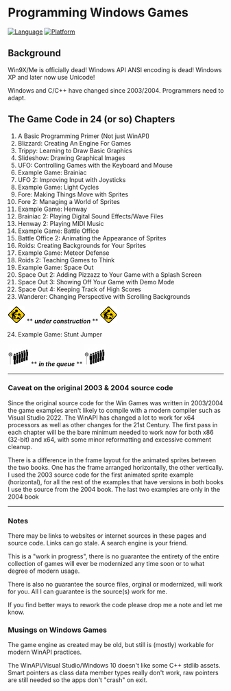# Programming Windows Games
[![Language](https://img.shields.io/badge/Language%20-C++-blue.svg)](https://github.com/GeorgePimpleton/Win32-games/)
[![Platform](https://img.shields.io/badge/Platform%20-Win32-blue.svg)](https://github.com/GeorgePimpleton/Win32-games/)

## Background
Win9X/Me is officially dead!  Windows API ANSI encoding is dead!  Windows XP and later now use Unicode!

Windows and C/C++ have changed since 2003/2004.  Programmers need to adapt.

## The Game Code in 24 (or so) Chapters
1. A Basic Programming Primer (Not just WinAPI)
2. Blizzard: Creating An Engine For Games
3. Trippy: Learning to Draw Basic Graphics
4. Slideshow: Drawing Graphical Images
5. UFO: Controlling Games with the Keyboard and Mouse
6. Example Game: Brainiac
7. UFO 2: Improving Input with Joysticks
8. Example Game: Light Cycles
9. Fore: Making Things Move with Sprites
10. Fore 2: Managing a World of Sprites
11. Example Game: Henway
12. Brainiac 2: Playing Digital Sound Effects/Wave Files
13. Henway 2: Playing MIDI Music
14. Example Game: Battle Office
15. Battle Office 2: Animating the Appearance of Sprites
16. Roids: Creating Backgrounds for Your Sprites
17. Example Game: Meteor Defense
18. Roids 2: Teaching Games to Think
19. Example Game: Space Out
20. Space Out 2: Adding Pizzazz to Your Game with a Splash Screen
21. Space Out 3: Showing Off Your Game with Demo Mode
22. Space Out 4: Keeping Track of High Scores
23. Wanderer: Changing Perspective with Scrolling Backgrounds

![under construction](construction.gif)  \*\* ***under construction*** \*\*  ![under construction](construction.gif)

24. Example Game: Stunt Jumper

![queue](queue.jpg)  \*\* ***in the queue*** \*\*  ![queue](queue.jpg)

----
### Caveat on the original 2003 & 2004 source code
Since the original source code for the Win Games was written in 2003/2004 the game examples aren't likely to compile with a modern compiler such as Visual Studio 2022. The WinAPI has changed a lot to work for x64 processors as well as other changes for the 21st Century.  The first pass in each chapter will be the bare minimum needed to work now for both x86 (32-bit) and x64, with some minor reformatting and excessive comment cleanup.

There is a difference in the frame layout for the animated sprites between the two books.  One has the frame arranged horizontally, the other vertically.  I used the 2003 source code for the first animated sprite example (horizontal), for all the rest of the examples that have versions in both books I use the source from the 2004 book.  The last two examples are only in the 2004 book

----
### Notes
There may be links to websites or internet sources in these pages and source code. Links can go stale. A search engine is your friend.

This is a "work in progress", there is no guarantee the entirety of the entire collection of games will ever be modernized any time soon or to what degree of modern usage.

There is also no guarantee the source files, orginal or modernized, will work for you.  All I can guarantee is the source(s) work for me.

If you find better ways to rework the code please drop me a note and let me know.

### Musings on Windows Games
The game engine as created may be old, but still is (mostly) workable for modern WinAPI practices.

The WinAPI/Visual Studio/Windows 10 doesn't like some C++ stdlib assets.  Smart pointers as class data member types really don't work, raw pointers are still needed so the apps don't "crash" on exit.
